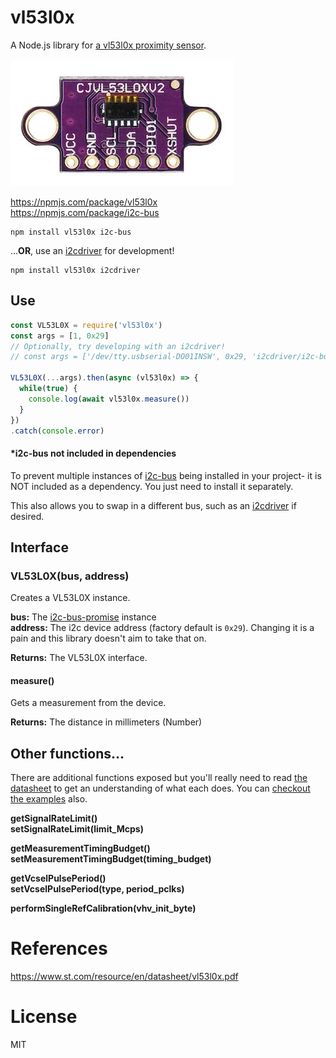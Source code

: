 # vl53l0x
A Node.js library for [a vl53l0x proximity sensor](https://amzn.to/2AP12Yw).<br>
<br>
<a href="https://amzn.to/2AP12Yw">
![vl53l0x](vl53l0x.jpg)
</a>

https://npmjs.com/package/vl53l0x<br>
https://npmjs.com/package/i2c-bus
```
npm install vl53l0x i2c-bus
```

...**OR**, use an [i2cdriver](https://npmjs.com/package/i2cdriver) for development!
```
npm install vl53l0x i2cdriver
```

## Use
```js
const VL53L0X = require('vl53l0x')
const args = [1, 0x29]
// Optionally, try developing with an i2cdriver!
// const args = ['/dev/tty.usbserial-DO01INSW', 0x29, 'i2cdriver/i2c-bus']

VL53L0X(...args).then(async (vl53l0x) => {
  while(true) {
    console.log(await vl53l0x.measure())
  }
})
.catch(console.error)
```

#### *i2c-bus not included in dependencies
To prevent multiple  instances of [i2c-bus](https://npmjs.com/package/i2c-bus)
being installed in your project- it is NOT included as a dependency. You just
need to install it separately.

This also allows you to swap in a different bus, such as an [i2cdriver](https://npmjs.com/package/i2cdriver) if desired.

## Interface

### VL53L0X(bus, address)
Creates a VL53L0X instance.

**bus:** The [i2c-bus-promise](https://www.npmjs.com/package/i2c-bus-promise) instance<br>
**address:** The i2c device address (factory default is `0x29`). Changing it is a pain and this
library doesn't aim to take that on.

**Returns:** The VL53L0X interface.

#### measure()
Gets a measurement from the device.

**Returns:** The distance in millimeters (Number)


## Other functions...
There are additional functions exposed but you'll really need to read [the datasheet](https://www.st.com/resource/en/datasheet/vl53l0x.pdf)
to get an understanding of what each does. You can [checkout the examples](examples/) also.

**getSignalRateLimit()**<br>
**setSignalRateLimit(limit_Mcps)**<br>

**getMeasurementTimingBudget()**<br>
**setMeasurementTimingBudget(timing_budget)**<br>

**getVcselPulsePeriod()**<br>
**setVcselPulsePeriod(type, period_pclks)**<br>

**performSingleRefCalibration(vhv_init_byte)**<br>


# References
https://www.st.com/resource/en/datasheet/vl53l0x.pdf

# License
MIT
